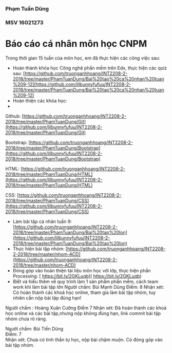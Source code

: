 ### **Phạm Tuấn Dũng**

### **MSV 16021273**

# Báo cáo cá nhân môn học CNPM

Trong thời gian 15 tuần của môn học, em đã thực hiện các công việc sau:

- Hoàn thành khóa học Công nghệ phần mềm trên Edx, thực hiện các quiz sau:
 [https://github.com/truonganhhoang/INT2208-2-2018/tree/master/PhamTuanDung/Bai%20tap%20ca%20nhan%20tuan%209-12](https://github.com/lilbunnyfufuu/INT2208-2-2018/tree/master/PhamTuanDung/Bai%20tap%20ca%20nhan%20tuan%209-12)
- Hoàn thiện các khóa học:
- 
Github: [https://github.com/truonganhhoang/INT2208-2-2018/tree/master/PhamTuanDung/Git](https://github.com/lilbunnyfufuu/INT2208-2-2018/tree/master/PhamTuanDung/Git)

Bootstrap:  [https://github.com/truonganhhoang/INT2208-2-2018/tree/master/PhamTuanDung/Bootstrap](https://github.com/lilbunnyfufuu/INT2208-2-2018/tree/master/PhamTuanDung/Bootstrap)

HTML:  [https://github.com/truonganhhoang/INT2208-2-2018/tree/master/PhamTuanDung/HTML](https://github.com/lilbunnyfufuu/INT2208-2-2018/tree/master/PhamTuanDung/HTML)

CSS:  [https://github.com/truonganhhoang/INT2208-2-2018/tree/master/PhamTuanDung/CSS](https://github.com/lilbunnyfufuu/INT2208-2-2018/tree/master/PhamTuanDung/CSS)

- Làm bài tập cá nhân tuần 9:
 [https://github.com/truonganhhoang/INT2208-2-2018/tree/master/PhamTuanDung/Bai%20tap%20lon](https://github.com/lilbunnyfufuu/INT2208-2-2018/tree/master/PhamTuanDung/Bai%20tap%20lon)
- Thực hiện bài tập nhóm:
 [https://github.com/truonganhhoang/INT2208-2-2018/tree/master/nhom-ACD](https://github.com/truonganhhoang/INT2208-2-2018/tree/master/nhom-ACD)
- Đóng góp vào hoàn thiện tài liệu môn học với lớp, thực hiện phần Processing:
 [ https://bit.ly/2GKLuqb]( https://bit.ly/2GKLuqb)
- Biết và hiểu thêm về quy trình làm 1 sản phẩm phần mềm, cách team work khi làm bài tập lớn
Người chấm: Bùi Mạnh Dũng
Điểm: 8
Nhận xét: Có hoàn thành các khoá học online, tham gia làm bài tập nhóm, tuy nhiên cần nộp bài tập đúng hạn!

Người chấm : Hoàng Xuân Cường
Điểm 7
Nhận xét: Đã hoàn thành các khoá học online và các bài tập,nhưng nộp không đúng hạn, link commit bài tập nhóm chưa rõ ràng.<br />

Người chấm: Bùi Tiến Dũng<br/>
Điểm: 7<br/>
Nhận xét: Chưa có tinh thần tự học, nộp bài chậm muộn. Có đóng góp vào bài tập nhóm.<br/>


